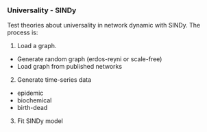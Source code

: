 ### Universality - SINDy
Test theories about universality in network dynamic with SINDy. The process is:
1. Load a graph.
  - Generate random graph (erdos-reyni or scale-free)
  - Load graph from published networks
2. Generate time-series data
  - epidemic
  - biochemical
  - birth-dead
3. Fit SINDy model
